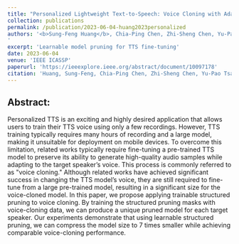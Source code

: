 ```yaml
---
title: "Personalized Lightweight Text-to-Speech: Voice Cloning with Adaptive Structured Pruning"
collection: publications
permalink: /publication/2023-06-04-huang2023personalized
authors: '<b>Sung-Feng Huang</b>, Chia-Ping Chen, Zhi-Sheng Chen, Yu-Pao Tsai, Hung-yi Lee
'
excerpt: 'Learnable model pruning for TTS fine-tuning'
date: 2023-06-04
venue: 'IEEE ICASSP'
paperurl: 'https://ieeexplore.ieee.org/abstract/document/10097178'
citation: 'Huang, Sung-Feng, Chia-Ping Chen, Zhi-Sheng Chen, Yu-Pao Tsai, and Hung-yi Lee. &quot;Personalized Lightweight Text-to-Speech: Voice Cloning with Adaptive Structured Pruning.&quot; In ICASSP 2023-2023 IEEE International Conference on Acoustics, Speech and Signal Processing (ICASSP), pp. 1-5. IEEE, 2023.'
---
```


Abstract:
---
Personalized TTS is an exciting and highly desired application that allows users to train their TTS voice using only a few recordings. However, TTS training typically requires many hours of recording and a large model, making it unsuitable for deployment on mobile devices. To overcome this limitation, related works typically require fine-tuning a pre-trained TTS model to preserve its ability to generate high-quality audio samples while adapting to the target speaker’s voice. This process is commonly referred to as &quot;voice cloning.&quot; Although related works have achieved significant success in changing the TTS model’s voice, they are still required to fine-tune from a large pre-trained model, resulting in a significant size for the voice-cloned model. In this paper, we propose applying trainable structured pruning to voice cloning. By training the structured pruning masks with voice-cloning data, we can produce a unique pruned model for each target speaker. Our experiments demonstrate that using learnable structured pruning, we can compress the model size to 7 times smaller while achieving comparable voice-cloning performance.
